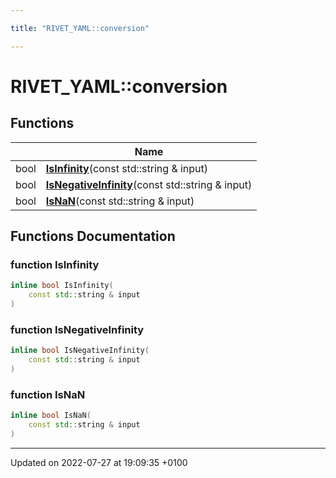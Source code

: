 ```yaml
---

title: "RIVET_YAML::conversion"

---
```


# RIVET_YAML::conversion



## Functions

|                | Name           |
| -------------- | -------------- |
| bool | **[IsInfinity](http://example.org/namespaces/namespacerivet__yaml_1_1conversion/#function-isinfinity)**(const std::string & input) |
| bool | **[IsNegativeInfinity](http://example.org/namespaces/namespacerivet__yaml_1_1conversion/#function-isnegativeinfinity)**(const std::string & input) |
| bool | **[IsNaN](http://example.org/namespaces/namespacerivet__yaml_1_1conversion/#function-isnan)**(const std::string & input) |


## Functions Documentation

### function IsInfinity

```cpp
inline bool IsInfinity(
    const std::string & input
)
```


### function IsNegativeInfinity

```cpp
inline bool IsNegativeInfinity(
    const std::string & input
)
```


### function IsNaN

```cpp
inline bool IsNaN(
    const std::string & input
)
```






-------------------------------

Updated on 2022-07-27 at 19:09:35 +0100
